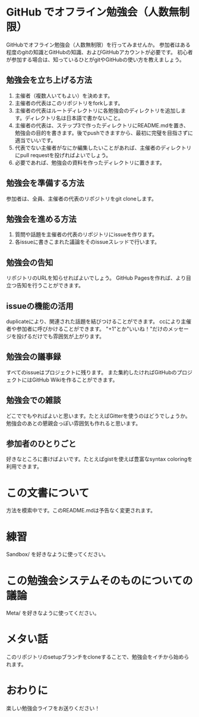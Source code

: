 # GitHub でオフライン勉強会（人数無制限）

GitHubでオフライン勉強会（人数無制限）を行ってみませんか。
参加者はある程度のgitの知識とGitHubの知識、およびGitHubアカウントが必要です。
初心者が参加する場合は、知っているひとがgitやGitHubの使い方を教えましょう。

## 勉強会を立ち上げる方法

1. 主催者（複数人いてもよい）を決めます。
2. 主催者の代表はこのリポジトリをforkします。
3. 主催者の代表はルートディレクトリに各勉強会のディレクトリを追加します。ディレクトリ名は日本語で書かないこと。
4. 主催者の代表は、ステップ3で作ったディレクトリにREADME.mdを置き、勉強会の目的を書きます。後でpushできますから、最初に完璧を目指さずに適当でいいです。
5. 代表でない主催者がなにか編集したいことがあれば、主催者のディレクトリにpull requestを投げればよいでしょう。
6. 必要であれば、勉強会の資料を作ったディレクトリに置きます。

## 勉強会を準備する方法

参加者は、全員、主催者の代表のリポジトリをgit cloneします。

## 勉強会を進める方法

1. 質問や話題を主催者の代表のリポジトリにissueを作ります。
2. 各issueに書きこまれた議論をそのissueスレッドで行います。

## 勉強会の告知

リポジトリのURLを知らせればよいでしょう。
GitHub Pagesを作れば、より目立つ告知を行うことができます。

## issueの機能の活用

duplicateにより、関連された話題を結びつけることができます。
ccにより主催者や参加者に呼びかけることができます。
"+1"とか"いいね！"だけのメッセージを投げるだけでも雰囲気が上がります。

## 勉強会の議事録

すべてのissueはプロジェクトに残ります。
また集約したければGitHubのプロジェクトにはGitHub Wikiを作ることができます。

## 勉強会での雑談

どこででもやればよいと思います。たとえばGitterを使うのはどうでしょうか。
勉強会のあとの懇親会っぽい雰囲気も作れると思います。

## 参加者のひとりごと

好きなところに書けばよいです。たとえばgistを使えば豊富なsyntax coloringを利用できます。

# この文書について

方法を模索中です。このREADME.mdは予告なく変更されます。

# 練習

Sandbox/ を好きなように使ってください。　

# この勉強会システムそのものについての議論

Meta/ を好きなように使ってください。

# メタい話

このリポジトリのsetupブランチをcloneすることで、勉強会をイチから始められます。

# おわりに

楽しい勉強会ライフをお送りください！
